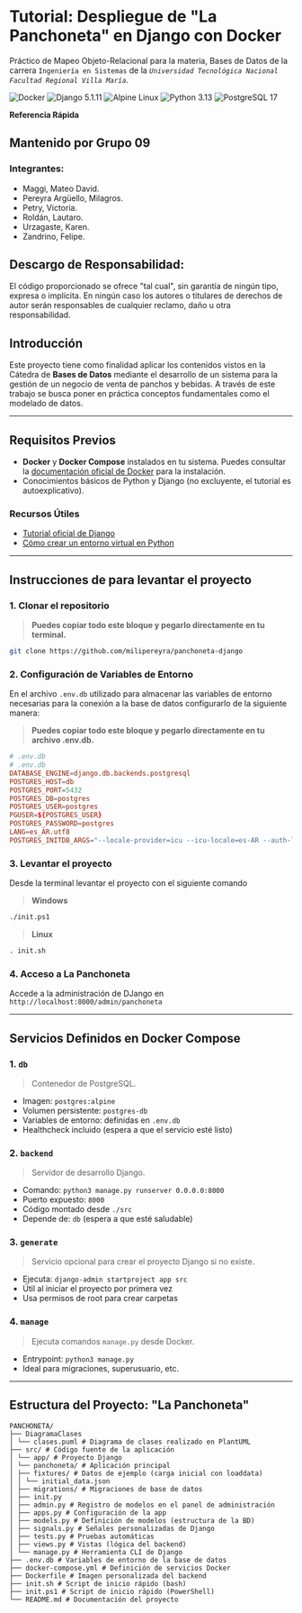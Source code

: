 # Tutorial: Despliegue de "La Panchoneta" en Django con Docker
Práctico de Mapeo Objeto-Relacional para la materia, Bases de Datos de la carrera `Ingeniería en Sistemas` de la *`Universidad Tecnológica Nacional`* *`Facultad Regional Villa María`*.

![Docker](https://img.shields.io/badge/Docker-2496ED?style=for-the-badge&logo=docker&logoColor=white)
![Django 5.1.11](https://img.shields.io/badge/Django%205.1.11-092E20?style=for-the-badge&logo=django&logoColor=white)
![Alpine Linux](https://img.shields.io/badge/Alpine_Linux-0D597F?style=for-the-badge&logo=alpine-linux&logoColor=white)
![Python 3.13](https://img.shields.io/badge/Python%203.13-3776AB?style=for-the-badge&logo=python&logoColor=white)
![PostgreSQL 17](https://img.shields.io/badge/PostgreSQL%2017-336791?style=for-the-badge&logo=postgresql&logoColor=white)

**Referencia Rápida**

## **Mantenido por Grupo 09**
### **Integrantes:**
- Maggi, Mateo David.
- Pereyra Argüello, Milagros.
- Petry, Victoria.
- Roldán, Lautaro.
- Urzagaste, Karen.
- Zandrino, Felipe.

## **Descargo de Responsabilidad:**
El código proporcionado se ofrece "tal cual", sin garantía de ningún tipo, expresa o implícita. En ningún caso los autores o titulares de derechos de autor serán responsables de cualquier reclamo, daño u otra responsabilidad.

## Introducción
Este proyecto tiene como finalidad aplicar los contenidos vistos en la Cátedra de **Bases de Datos** mediante el desarrollo de un sistema para la gestión de un negocio de venta de panchos y bebidas. A través de este trabajo se busca poner en práctica conceptos fundamentales como el modelado de datos.

---

## Requisitos Previos
- **Docker** y **Docker Compose** instalados en tu sistema. Puedes consultar la [documentación oficial de Docker](https://docs.docker.com/get-docker/) para la instalación.
- Conocimientos básicos de Python y Django (no excluyente, el tutorial es autoexplicativo).

### Recursos Útiles
- [Tutorial oficial de Django](https://docs.djangoproject.com/en/2.0/intro/tutorial01/)
- [Cómo crear un entorno virtual en Python](https://docs.djangoproject.com/en/2.0/intro/contributing/)

---
## **Instrucciones de para levantar el proyecto**

### 1. Clonar el repositorio
> **Puedes copiar todo este bloque y pegarlo directamente en tu terminal.**
```sh
git clone https://github.com/milipereyra/panchoneta-django
```

### 2. Configuración de Variables de Entorno
En el archivo `.env.db` utilizado para almacenar las variables de entorno necesarias para la conexión a la base de datos configurarlo de la siguiente manera:

> **Puedes copiar todo este bloque y pegarlo directamente en tu archivo .env.db.**
```conf
# .env.db
# .env.db
DATABASE_ENGINE=django.db.backends.postgresql
POSTGRES_HOST=db
POSTGRES_PORT=5432
POSTGRES_DB=postgres
POSTGRES_USER=postgres
PGUSER=${POSTGRES_USER}
POSTGRES_PASSWORD=postgres
LANG=es_AR.utf8
POSTGRES_INITDB_ARGS="--locale-provider=icu --icu-locale=es-AR --auth-local=trust"
```

### 3. Levantar el proyecto
Desde la terminal levantar el proyecto con el siguiente comando
> **Windows**
```txt
./init.ps1
```
> **Linux**
```txt
. init.sh
```

### 4. Acceso a La Panchoneta
Accede a la administración de DJango en `http://localhost:8000/admin/panchoneta`

---

## **Servicios Definidos en Docker Compose**
### 1. `db`
> Contenedor de PostgreSQL.
- Imagen: `postgres:alpine`
- Volumen persistente: `postgres-db`
- Variables de entorno: definidas en `.env.db`
- Healthcheck incluido (espera a que el servicio esté listo)

### 2. `backend`
> Servidor de desarrollo Django.
- Comando: `python3 manage.py runserver 0.0.0.0:8000`
- Puerto expuesto: `8000`
- Código montado desde `./src`
- Depende de: `db` (espera a que esté saludable)

### 3. `generate`
> Servicio opcional para crear el proyecto Django si no existe.
- Ejecuta: `django-admin startproject app src`
- Útil al iniciar el proyecto por primera vez
- Usa permisos de root para crear carpetas

### 4. `manage`
> Ejecuta comandos `manage.py` desde Docker.
- Entrypoint: `python3 manage.py`
- Ideal para migraciones, superusuario, etc.



---
## **Estructura del Proyecto: "La Panchoneta"**
```
PANCHONETA/
├── DiagramaClases
│ └── clases.puml # Diagrama de clases realizado en PlantUML
├── src/ # Código fuente de la aplicación
│ └── app/ # Proyecto Django
│ └── panchoneta/ # Aplicación principal
│ ├── fixtures/ # Datos de ejemplo (carga inicial con loaddata)
│ │ └── initial_data.json
│ ├── migrations/ # Migraciones de base de datos
│ ├── init.py
│ ├── admin.py # Registro de modelos en el panel de administración
│ ├── apps.py # Configuración de la app
│ ├── models.py # Definición de modelos (estructura de la BD)
│ ├── signals.py # Señales personalizadas de Django
│ ├── tests.py # Pruebas automáticas
│ ├── views.py # Vistas (lógica del backend)
│ └── manage.py # Herramienta CLI de Django
├── .env.db # Variables de entorno de la base de datos
├── docker-compose.yml # Definición de servicios Docker
├── Dockerfile # Imagen personalizada del backend
├── init.sh # Script de inicio rápido (bash)
├── init.ps1 # Script de inicio rápido (PowerShell)
└── README.md # Documentación del proyecto
```

